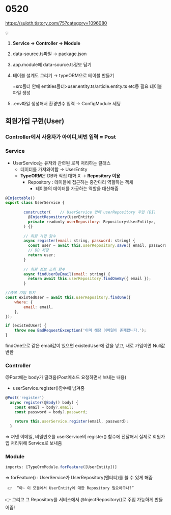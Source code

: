 # 0520

https://suloth.tistory.com/75?category=1096080

<aside>
💡

1. **Service → Controller → Module** 
2. data-source.ts파일 → package.json
3. app.module에 data-source.ts정보 담기
4. 테이블 설계도 그리기 → typeORM으로 테이블 만들기

   =src폴더 안에 entities폴더>user.entity.ts/article.entity.ts etc등 필요 테이블 파일 생성

1. .env파일 생성해서 환경변수 입력  → ConfigModule 세팅
</aside>

## 회원가입 구현(User)

### Controller에서 사용자가 아이디,비번 입력 = Post

### Service

- UserService는 유저와 관련된 로직 처리하는 클래스
    - 데이터를 가져와야함 → UserEntity
    - **TypeORM**은 DB와 직접 대화 X → **Repository 이용**
        - Repository :  테이블에 접근하는 중간다리 역할하는 객체
            - 테이블의 데이터를 가공하는 역할을 대신해줌

```jsx
@Injectable()
export class UserService {
    
		constructor(    // UserService 안에 userRepository 주입 (DI)
		  @InjectRepository(UserEntity)
		  private readonly userRepository: Repository<UserEntity>,
		) {}
		
		// 회원 가입 함수
		async register(email: string, password: string) {
		  const user = await this.userRepository.save({ email, password });
		  // DB 저장
		  return user;
		}
		
		// 회원 정보 조회 함수
		async findUserByEmail(email: string) {
		  return await this.userRepository.findOneBy({ email });
		}
```

```jsx
//중복 가입 방지
const existedUser = await this.userRepository.findOne({
    where: {
        email: email,
    },
});

if (existedUser) {
    throw new BadRequestException('이미 해당 이메일이 존재합니다.');
}
```

findOne으로 같은 email값이 있으면 existedUser에 값을 넣고, 새로 가입이면 Null값 반환

### Controller

@Post에는 body가 딸려옴(Post메소드 요청하면서 보내는 내용)

- userService.register()함수에 넘겨줌

```jsx
@Post('register')
  async register(@Body() body) {
    const email = body?.email;
    const password = body?.password;

    return this.userService.register(email, password);
  }
```

⇒ 꺼낸 이메일, 비밀번호를 userService의 register() 함수에 전달해서 실제로 회원가입 처리위해 Service로 보내줌

### Module

```jsx
imports: [TypeOrmModule.forFeature([UserEntity])]
```

⇒ forFeature() : UserService가 UserRepository(엔터티)를 쓸 수 있게 해줌

     👉  “아~ 이 모듈에서 UserEntity에 대한 Repository 필요하구나?”

👉 그리고 그 Repository를 서비스에서 @InjectRepository()로 주입 가능하게 만들어줌!